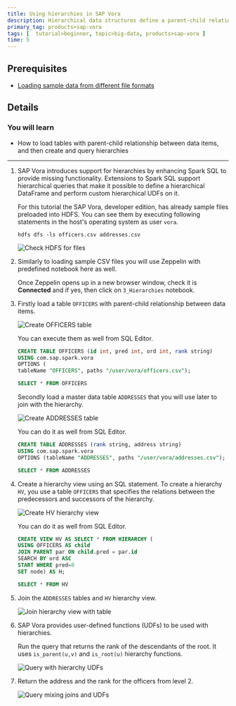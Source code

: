 ```yaml
---
title: Using hierarchies in SAP Vora
description: Hierarchical data structures define a parent-child relationship between different data items, providing an abstraction that makes it possible to perform complex computations on different levels of data.
primary_tag: products>sap-vora
tags: [  tutorial>beginner, topic>big-data, products>sap-vora ]
time: 5
---
```

## Prerequisites  
 - [Loading sample data from different file formats](https://www.sap.com/developer/tutorials/vora-zeppelin-load-file-formats.html)

## Details
### You will learn  
  - How to load tables with parent-child relationship between data items, and then create and query hierarchies


---

1. SAP Vora introduces support for hierarchies by enhancing Spark SQL to provide missing functionality. Extensions to Spark SQL support hierarchical queries that make it possible to define a hierarchical DataFrame and perform custom hierarchical UDFs on it.

    For this tutorial the SAP Vora, developer edition, has already sample files preloaded into HDFS. You can see them by executing following statements in the host's operating system as user `vora`.

    ```shell
    hdfs dfs -ls officers.csv addresses.csv
    ```

    ![Check HDFS for files](vorahier00.jpg)

2. Similarly to loading sample CSV files you will use Zeppelin with predefined notebook here as well.

    Once Zeppelin opens up in a new browser window, check it is **Connected** and if yes, then click on `3_Hierarchies` notebook.

3. Firstly load a table `OFFICERS` with parent-child relationship between data items.

    ![Create OFFICERS table](vorahier01.jpg)

    You can execute them as well from SQL Editor.

    ```sql
    CREATE TABLE OFFICERS (id int, pred int, ord int, rank string)
    USING com.sap.spark.vora
    OPTIONS (
    tableName "OFFICERS", paths "/user/vora/officers.csv");

    SELECT * FROM OFFICERS
    ```

    Secondly load a master data table `ADDRESSES` that you will use later to join with the hierarchy.

    ![Create ADDRESSES table](vorahier02.jpg)

    You can do it as well from SQL Editor.

    ```sql
    CREATE TABLE ADDRESSES (rank string, address string)
    USING com.sap.spark.vora
    OPTIONS (tableName "ADDRESSES", paths "/user/vora/addresses.csv");

    SELECT * FROM ADDRESSES    
    ```

4. Create a hierarchy view using an SQL statement. To create a hierarchy `HV`, you use a table `OFFICERS` that specifies the relations between the predecessors and successors of the hierarchy.

    ![Create HV hierarchy view](vorahier03.jpg)

    You can do it as well from SQL Editor.

    ```sql
    CREATE VIEW HV AS SELECT * FROM HIERARCHY (
    USING OFFICERS AS child
    JOIN PARENT par ON child.pred = par.id
    SEARCH BY ord ASC
    START WHERE pred=0
    SET node) AS H;

    SELECT * FROM HV
    ```

5. Join the `ADDRESSES` tables and `HV` hierarchy view.

    ![Join hierarchy view with table](vorahier04.jpg)

6. SAP Vora provides user-defined functions (UDFs) to be used with hierarchies.

    Run the query that returns the rank of the descendants of the root. It uses `is_parent(u,v)` and `is_root(u)` hierarchy functions.

    ![Query with hierarchy UDFs](vorahier05.jpg)

7. Return the address and the rank for the officers from level 2.

    ![Query mixing joins and UDFs](vorahier06.jpg)

